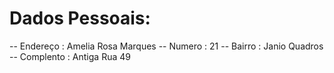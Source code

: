 


# Dados Pessoais:

-- Endereço : Amelia Rosa Marques
-- Numero : 21
-- Bairro : Janio Quadros
-- Complento : Antiga Rua 49